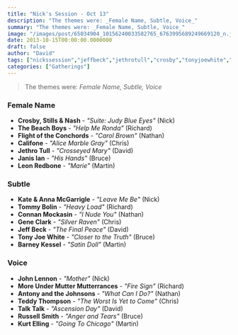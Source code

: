 ```yaml
---
title: "Nick's Session - Oct 13"
description: "The themes were: _Female Name, Subtle, Voice_"
summary: "The themes were: _Female Name, Subtle, Voice_"
image: "/images/post/65034904_10156240033582765_6763995689249669120_n.jpg"
date: 2013-10-15T00:00:00.0000000
draft: false
author: "David"
tags: ["nickssession","jeffbeck","jethrotull","crosby","tonyjoewhite","talktalk","califone","johnlennon","tommybolin","stillsandnash","connanmockasin","antonyandthejohnsons","kateandannamcgarrigle","geneclark","kurtelling","thebeachboys","russellsmith","teddythompson","janisian","leonredbone","barneykessel","flightoftheconchords","moreundermuttermutterrances"]
categories: ["Gatherings"]
---
```

> The themes were: _Female Name, Subtle, Voice_
### Female Name
- **Crosby, Stills & Nash** - _"Suite: Judy Blue Eyes"_ (Nick)
- **The Beach Boys** - _"Help Me Ronda"_ (Richard)
- **Flight of the Conchords** - _"Carol Brown"_ (Nathan)
- **Califone** - _"Alice Marble Gray"_ (Chris)
- **Jethro Tull** - _"Crosseyed Mary"_ (David)
- **Janis Ian** - _"His Hands"_ (Bruce)
- **Leon Redbone** - _"Marie"_ (Martin)
### Subtle
- **Kate & Anna McGarrigle** - _"Leave Me Be"_ (Nick)
- **Tommy Bolin** - _"Heavy Load"_ (Richard)
- **Connan Mockasin** - _"I Nude You"_ (Nathan)
- **Gene Clark** - _"Silver Raven"_ (Chris)
- **Jeff Beck** - _"The Final Peace"_ (David)
- **Tony Joe White** - _"Closer to the Truth"_ (Bruce)
- **Barney Kessel** - _"Satin Doll"_ (Martin)
### Voice
- **John Lennon** - _"Mother"_ (Nick)
- **More Under Mutter Mutterrances** - _"Fire Sign"_ (Richard)
- **Antony and the Johnsons** - _"What Can I Do?"_ (Nathan)
- **Teddy Thompson** - _"The Worst Is Yet to Come"_ (Chris)
- **Talk Talk** - _"Ascension Day"_ (David)
- **Russell Smith** - _"Anger and Tears"_ (Bruce)
- **Kurt Elling** - _"Going To Chicago"_ (Martin)
